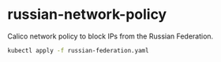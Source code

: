 # russian-network-policy

Calico network policy to block IPs from the Russian Federation.

```sh
kubectl apply -f russian-federation.yaml
```
